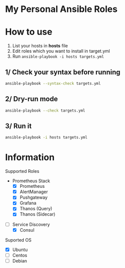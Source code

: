 My Personal Ansible Roles
===============

# How to use

1. List your hosts in **hosts** file
2. Edit roles which you want to install in target.yml
3. Run `ansible-playbook -i hosts targets.yml`

## 1/ Check your syntax before running

```bash
ansible-playbook --syntax-check targets.yml
```

## 2/ Dry-run mode

```bash
ansible-playbook --check targets.yml
```

## 3/ Run it

```bash
ansible-playbook -i hosts targets.yml
```

# Information

Supported Roles

- Prometheus Stack
  - [x] Prometheus
  - [x] AlertManager
  - [x] Pushgateway
  - [x] Grafana
  - [x] Thanos (Query)
  - [x] Thanos (Sidecar)
- [ ] Service Discovery
  - [x] Consul

Suported OS

- [x] Ubuntu
- [ ] Centos
- [ ] Debian